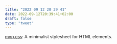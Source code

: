 ```yaml
---
title: "2022 09 12 20 39 41"
date: 2022-09-12T20:39:41+02:00
draft: false
type: "tweet"
---
```

[mvp.css](https://andybrewer.github.io/mvp/): A minimalist stylesheet for HTML elements.

